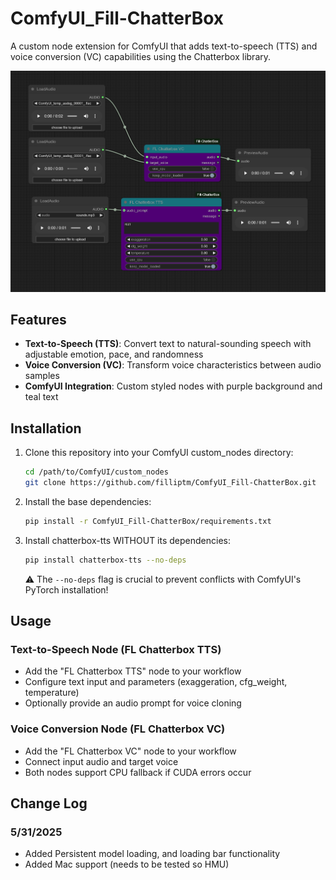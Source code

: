 # ComfyUI_Fill-ChatterBox

A custom node extension for ComfyUI that adds text-to-speech (TTS) and voice conversion (VC) capabilities using the Chatterbox library.

![ChatterBox Example](web/image.png)

## Features

- **Text-to-Speech (TTS)**: Convert text to natural-sounding speech with adjustable emotion, pace, and randomness
- **Voice Conversion (VC)**: Transform voice characteristics between audio samples
- **ComfyUI Integration**: Custom styled nodes with purple background and teal text

## Installation

1. Clone this repository into your ComfyUI custom_nodes directory:
   ```bash
   cd /path/to/ComfyUI/custom_nodes
   git clone https://github.com/filliptm/ComfyUI_Fill-ChatterBox.git
   ```

2. Install the base dependencies:
   ```bash
   pip install -r ComfyUI_Fill-ChatterBox/requirements.txt
   ```

3. Install chatterbox-tts WITHOUT its dependencies:
   ```bash
   pip install chatterbox-tts --no-deps
   ```

   ⚠️ The `--no-deps` flag is crucial to prevent conflicts with ComfyUI's PyTorch installation!

## Usage

### Text-to-Speech Node (FL Chatterbox TTS)
- Add the "FL Chatterbox TTS" node to your workflow
- Configure text input and parameters (exaggeration, cfg_weight, temperature)
- Optionally provide an audio prompt for voice cloning

### Voice Conversion Node (FL Chatterbox VC)
- Add the "FL Chatterbox VC" node to your workflow
- Connect input audio and target voice
- Both nodes support CPU fallback if CUDA errors occur

## Change Log

### 5/31/2025
- Added Persistent model loading, and loading bar functionality
- Added Mac support (needs to be tested so HMU)